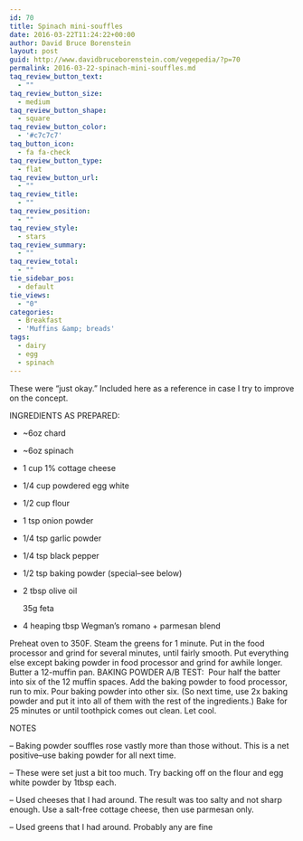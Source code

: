 ```yaml
---
id: 70
title: Spinach mini-souffles
date: 2016-03-22T11:24:22+00:00
author: David Bruce Borenstein
layout: post
guid: http://www.davidbruceborenstein.com/vegepedia/?p=70
permalink: 2016-03-22-spinach-mini-souffles.md
taq_review_button_text:
  - ""
taq_review_button_size:
  - medium
taq_review_button_shape:
  - square
taq_review_button_color:
  - '#c7c7c7'
taq_button_icon:
  - fa fa-check
taq_review_button_type:
  - flat
taq_review_button_url:
  - ""
taq_review_title:
  - ""
taq_review_position:
  - ""
taq_review_style:
  - stars
taq_review_summary:
  - ""
taq_review_total:
  - ""
tie_sidebar_pos:
  - default
tie_views:
  - "0"
categories:
  - Breakfast
  - 'Muffins &amp; breads'
tags:
  - dairy
  - egg
  - spinach
---
```

These were &#8220;just okay.&#8221; Included here as a reference in case I try to improve on the concept.

INGREDIENTS AS PREPARED:

  * ~6oz chard
  * ~6oz spinach
  * 1 cup 1% cottage cheese
  * 1/4 cup powdered egg white
  * 1/2 cup flour
  * 1 tsp onion powder
  * 1/4 tsp garlic powder
  * 1/4 tsp black pepper
  * 1/2 tsp baking powder (special&#8211;see below)
  * 2 tbsp olive oil
  
    35g feta
  * 4 heaping tbsp Wegman&#8217;s romano + parmesan blend

Preheat oven to 350F. Steam the greens for 1 minute. Put in the food processor and grind for several minutes, until fairly smooth. Put everything else except baking powder in food processor and grind for awhile longer. Butter a 12-muffin pan. BAKING POWDER A/B TEST:  Pour half the batter into six of the 12 muffin spaces. Add the baking powder to food processor, run to mix. Pour baking powder into other six. (So next time, use 2x baking powder and put it into all of them with the rest of the ingredients.) Bake for 25 minutes or until toothpick comes out clean. Let cool.

NOTES

&#8211; Baking powder souffles rose vastly more than those without. This is a net positive&#8211;use baking powder for all next time.

&#8211; These were set just a bit too much. Try backing off on the flour and egg white powder by 1tbsp each.

&#8211; Used cheeses that I had around. The result was too salty and not sharp enough. Use a salt-free cottage cheese, then use parmesan only.

&#8211; Used greens that I had around. Probably any are fine